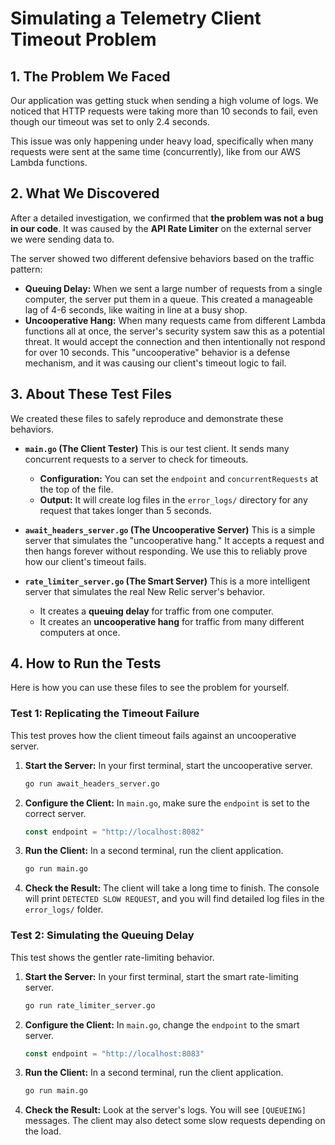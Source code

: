 # Simulating a Telemetry Client Timeout Problem

## 1\. The Problem We Faced

Our application was getting stuck when sending a high volume of logs. We noticed that HTTP requests were taking more than 10 seconds to fail, even though our timeout was set to only 2.4 seconds.

This issue was only happening under heavy load, specifically when many requests were sent at the same time (concurrently), like from our AWS Lambda functions.

## 2\. What We Discovered

After a detailed investigation, we confirmed that **the problem was not a bug in our code**. It was caused by the **API Rate Limiter** on the external server we were sending data to.

The server showed two different defensive behaviors based on the traffic pattern:

  * **Queuing Delay:** When we sent a large number of requests from a single computer, the server put them in a queue. This created a manageable lag of 4-6 seconds, like waiting in line at a busy shop.
  * **Uncooperative Hang:** When many requests came from different Lambda functions all at once, the server's security system saw this as a potential threat. It would accept the connection and then intentionally not respond for over 10 seconds. This "uncooperative" behavior is a defense mechanism, and it was causing our client's timeout logic to fail.

## 3\. About These Test Files

We created these files to safely reproduce and demonstrate these behaviors.

  * **`main.go` (The Client Tester)**
    This is our test client. It sends many concurrent requests to a server to check for timeouts.

      * **Configuration:** You can set the `endpoint` and `concurrentRequests` at the top of the file.
      * **Output:** It will create log files in the `error_logs/` directory for any request that takes longer than 5 seconds.

  * **`await_headers_server.go` (The Uncooperative Server)**
    This is a simple server that simulates the "uncooperative hang." It accepts a request and then hangs forever without responding. We use this to reliably prove how our client's timeout fails.

  * **`rate_limiter_server.go` (The Smart Server)**
    This is a more intelligent server that simulates the real New Relic server's behavior.

      * It creates a **queuing delay** for traffic from one computer.
      * It creates an **uncooperative hang** for traffic from many different computers at once.

## 4\. How to Run the Tests

Here is how you can use these files to see the problem for yourself.

### Test 1: Replicating the Timeout Failure

This test proves how the client timeout fails against an uncooperative server.

1.  **Start the Server:**
    In your first terminal, start the uncooperative server.
    ```sh
    go run await_headers_server.go
    ```
2.  **Configure the Client:**
    In `main.go`, make sure the `endpoint` is set to the correct server.
    ```go
    const endpoint = "http://localhost:8082"
    ```
3.  **Run the Client:**
    In a second terminal, run the client application.
    ```sh
    go run main.go
    ```
4.  **Check the Result:**
    The client will take a long time to finish. The console will print `DETECTED SLOW REQUEST`, and you will find detailed log files in the `error_logs/` folder.

### Test 2: Simulating the Queuing Delay

This test shows the gentler rate-limiting behavior.

1.  **Start the Server:**
    In your first terminal, start the smart rate-limiting server.
    ```sh
    go run rate_limiter_server.go
    ```
2.  **Configure the Client:**
    In `main.go`, change the `endpoint` to the smart server.
    ```go
    const endpoint = "http://localhost:8083"
    ```
3.  **Run the Client:**
    In a second terminal, run the client application.
    ```sh
    go run main.go
    ```
4.  **Check the Result:**
    Look at the server's logs. You will see `[QUEUEING]` messages. The client may also detect some slow requests depending on the load.
